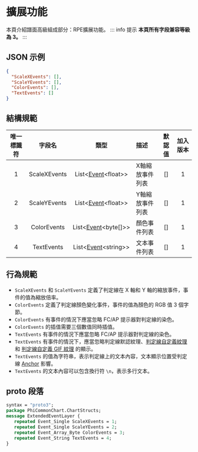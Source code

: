 ﻿# 擴展功能

本頁介紹譜面高級組成部分：RPE擴展功能。
::: info 提示
**本頁所有字段兼容等級為 3。**
:::

## JSON 示例

```json
{
  "ScaleXEvents": [],
  "ScaleYEvents": [],
  "ColorEvents": [],
  "TextEvents": []
}
```

## 結構規範
| 唯一標識符 |     字段名      |                        類型                         | 描述       | 默認值 | 加入版本 |
|:-----:|:------------:|:-------------------------------------------------:|:---------|:---:|:----:|
|   1   | ScaleXEvents | List\<[Event](/zh_hant/chart_format/event.md)\<float\>\>  | X軸縮放事件列表 | []  |  1   |
|   2   | ScaleYEvents | List\<[Event](/zh_hant/chart_format/event.md)\<float\>\>  | Y軸縮放事件列表 | []  |  1   |
|   3   | ColorEvents  | List\<[Event](/zh_hant/chart_format/event.md)\<byte[]\>\> | 顏色事件列表   | []  |  1   |
|   4   |  TextEvents  | List\<[Event](/zh_hant/chart_format/event.md)\<string\>\> | 文本事件列表   | []  |  1   |

## 行為規範

- `ScaleXEvents` 和 `ScaleYEvents` 定義了判定線在 X 軸和 Y 軸的縮放事件，事件的值為縮放倍率。
- `ColorEvents` 定義了判定線顏色變化事件，事件的值為顏色的 RGB 值 3 個字節。
- `ColorEvents` 有事件的情況下應當忽略 FC/AP 提示器對判定線的染色。
- `ColorEvents` 的插值需要三個數值同時插值。
- `TextEvents` 有事件的情況下應當忽略 FC/AP 提示器對判定線的染色。
- `TextEvents` 有事件的情況下，應當忽略判定線默認紋理、[判定線自定義紋理](/zh_hant/chart_format/judge_line.md#texturedata) 和 [判定線自定義 GIF 紋理](/zh_hant/chart_format/judge_line.md#isgiftexture) 的顯示。
- `TextEvents` 的值為字符串，表示判定線上的文本內容，文本顯示位置受判定線 [Anchor](/zh_hant/chart_format/judge_line.md#anchor) 影響。
- `TextEvents` 的文本內容可以包含換行符 `\n`，表示多行文本。

## proto 段落

```protobuf
syntax = "proto3";
package PhiCommonChart.ChartStructs;
message ExtendedEventLayer {
   repeated Event_Single ScaleXEvents = 1;
   repeated Event_Single ScaleYEvents = 2;
   repeated Event_Array_Byte ColorEvents = 3;
   repeated Event_String TextEvents = 4;
}
```
